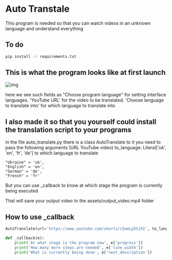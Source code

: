# Auto Transtale
This program is needed so that you can watch videos in an   unknown language and understand everything

## To do
```bash
pip install -r requirements.txt
```

## This is what the program looks like at first launch
![img](first_start.png)

here we see such fields as "Choose program language" for setting interface languages. 'YouTube URL' for the video to be translated. 'Choose language to translate into' for which language to translate into

## I also made it so that you yourself could install the translation script to your programs

in the file auto_translate.py there is a class AutoTranslate to it you need to pass the following arguments (URL YouTube video) to_language: Literal['uk', 'en', 'fr', 'de'] to which language to translate

```
"Ukraine" = 'uk',
"English" = 'en',
"German" = 'de',
"French" = 'fr'
```

But you can use _callback to know at which stage the program is currently being executed

That will save your output video to the assets/output_video.mp4 folder

## How to use _callback

```python
AutoTranslate(url='https://www.youtube.com/shorts/rIweLp5SjKI', to_language='uk', _callback=_callback)

def _callback(e):
    print('At what stage is the program now', e['progress'])
    print('How many more steps are needed', e['line_width'])
    print('What is currently being done', e['next_description'])
```
